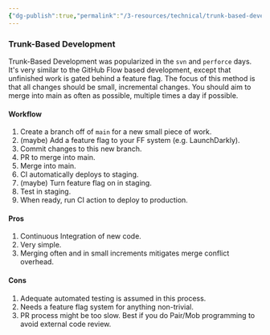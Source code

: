 ```yaml
---
{"dg-publish":true,"permalink":"/3-resources/technical/trunk-based-development/","tags":["🌲_Evergreen","☢️_Atomic","🔧_Technical"],"updated":"2025-10-19T07:46:53.174-07:00"}
---
```



### Trunk-Based Development

Trunk-Based Development was popularized in the `svn` and `perforce` days. It's very similar to the GitHub Flow based development, except that unfinished work is gated behind a feature flag. The focus of this method is that all changes should be small, incremental changes. You should aim to merge into main as often as possible, multiple times a day if possible.

#### Workflow
1. Create a branch off of `main` for a new small piece of work.
2. (maybe) Add a feature flag to your FF system (e.g. LaunchDarkly).
3. Commit changes to this new branch.
4. PR to merge into main.
5. Merge into main.
6. CI automatically deploys to staging.
7. (maybe) Turn feature flag on in staging.
8. Test in staging.
9. When ready, run CI action to deploy to production.
#### Pros
1. Continuous Integration of new code.
2. Very simple.
3. Merging often and in small increments mitigates merge conflict overhead.

#### Cons
1. Adequate automated testing is assumed in this process.
2. Needs a feature flag system for anything non-trivial.
3. PR process might be too slow. Best if you do Pair/Mob programming to avoid external code review.